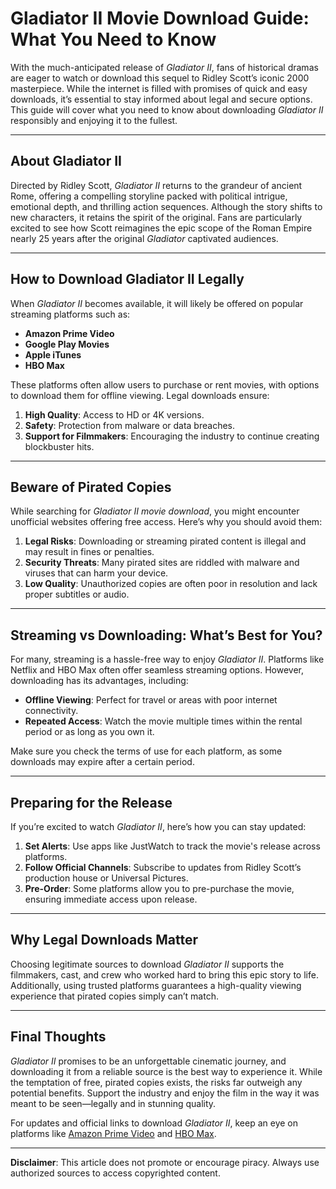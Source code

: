 # Gladiator II Movie Download Guide: What You Need to Know  

With the much-anticipated release of *Gladiator II*, fans of historical dramas are eager to watch or download this sequel to Ridley Scott’s iconic 2000 masterpiece. While the internet is filled with promises of quick and easy downloads, it’s essential to stay informed about legal and secure options. This guide will cover what you need to know about downloading *Gladiator II* responsibly and enjoying it to the fullest.  

---

## **About Gladiator II**  

Directed by Ridley Scott, *Gladiator II* returns to the grandeur of ancient Rome, offering a compelling storyline packed with political intrigue, emotional depth, and thrilling action sequences. Although the story shifts to new characters, it retains the spirit of the original. Fans are particularly excited to see how Scott reimagines the epic scope of the Roman Empire nearly 25 years after the original *Gladiator* captivated audiences.  

---

## **How to Download Gladiator II Legally**  

When *Gladiator II* becomes available, it will likely be offered on popular streaming platforms such as:  
- **Amazon Prime Video**  
- **Google Play Movies**  
- **Apple iTunes**  
- **HBO Max**  

These platforms often allow users to purchase or rent movies, with options to download them for offline viewing. Legal downloads ensure:  
1. **High Quality**: Access to HD or 4K versions.  
2. **Safety**: Protection from malware or data breaches.  
3. **Support for Filmmakers**: Encouraging the industry to continue creating blockbuster hits.  

---

## **Beware of Pirated Copies**  

While searching for *Gladiator II movie download*, you might encounter unofficial websites offering free access. Here’s why you should avoid them:  
1. **Legal Risks**: Downloading or streaming pirated content is illegal and may result in fines or penalties.  
2. **Security Threats**: Many pirated sites are riddled with malware and viruses that can harm your device.  
3. **Low Quality**: Unauthorized copies are often poor in resolution and lack proper subtitles or audio.  

---

## **Streaming vs Downloading: What’s Best for You?**  

For many, streaming is a hassle-free way to enjoy *Gladiator II*. Platforms like Netflix and HBO Max often offer seamless streaming options. However, downloading has its advantages, including:  
- **Offline Viewing**: Perfect for travel or areas with poor internet connectivity.  
- **Repeated Access**: Watch the movie multiple times within the rental period or as long as you own it.  

Make sure you check the terms of use for each platform, as some downloads may expire after a certain period.  

---

## **Preparing for the Release**  

If you’re excited to watch *Gladiator II*, here’s how you can stay updated:  
1. **Set Alerts**: Use apps like JustWatch to track the movie's release across platforms.  
2. **Follow Official Channels**: Subscribe to updates from Ridley Scott’s production house or Universal Pictures.  
3. **Pre-Order**: Some platforms allow you to pre-purchase the movie, ensuring immediate access upon release.  

---

## **Why Legal Downloads Matter**  

Choosing legitimate sources to download *Gladiator II* supports the filmmakers, cast, and crew who worked hard to bring this epic story to life. Additionally, using trusted platforms guarantees a high-quality viewing experience that pirated copies simply can’t match.  

---

## **Final Thoughts**  

*Gladiator II* promises to be an unforgettable cinematic journey, and downloading it from a reliable source is the best way to experience it. While the temptation of free, pirated copies exists, the risks far outweigh any potential benefits. Support the industry and enjoy the film in the way it was meant to be seen—legally and in stunning quality.  

For updates and official links to download *Gladiator II*, keep an eye on platforms like [Amazon Prime Video](https://www.primevideo.com) and [HBO Max](https://www.hbomax.com).  

---  
**Disclaimer**: This article does not promote or encourage piracy. Always use authorized sources to access copyrighted content.  

